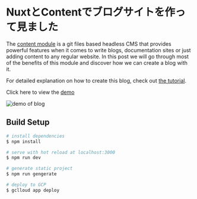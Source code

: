 # NuxtとContentでブログサイトを作って見ました

The [content module](https://content.nuxtjs.org/) is a git files based headless CMS that provides powerful features when it comes to write blogs, documentation sites or just adding content to any regular website. In this post we will go through most of the benefits of this module and discover how we can create a blog with it.

For detailed explanation on how to create this blog, check out [the tutorial](https://nuxtjs.org/blog/creating-blog-with-nuxt-content).

Click here to view the [demo](https://blog-with-nuxt-content.netlify.app/)

![demo of blog](https://res.cloudinary.com/nuxt/video/upload/v1588091670/demo-blog-content_shk6kw.jpg)

## Build Setup

```bash
# install dependencies
$ npm install

# serve with hot reload at localhost:3000
$ npm run dev

# generate static project
$ npm run gengerate

# deploy to GCP
$ gclloud app deploy
```
